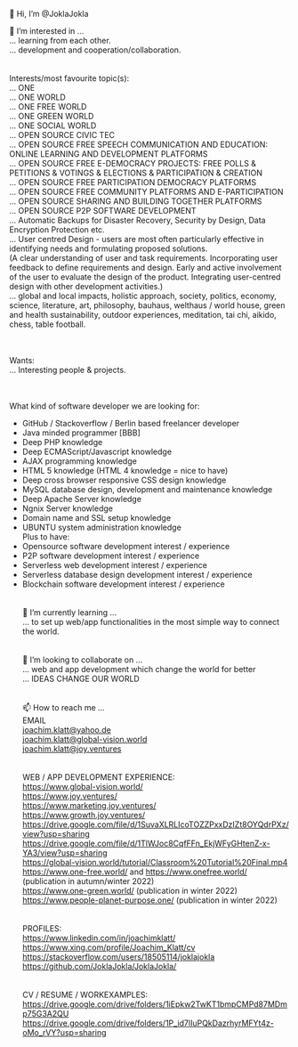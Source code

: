 👋 Hi, I’m @JoklaJokla<br>

👀 I’m interested in ...<br>
... learning from each other.<br>
... development and cooperation/collaboration.<br>
<br><br>
Interests/most favourite topic(s):<br>
... ONE<br>
... ONE WORLD<br>
... ONE FREE WORLD<br>
... ONE GREEN WORLD<br>
... ONE SOCIAL WORLD<br>
... OPEN SOURCE CIVIC TEC<br>
... OPEN SOURCE FREE SPEECH COMMUNICATION AND EDUCATION: ONLINE LEARNING AND DEVELOPMENT PLATFORMS<br>
... OPEN SOURCE FREE E-DEMOCRACY PROJECTS: FREE POLLS & PETITIONS & VOTINGS & ELECTIONS & PARTICIPATION & CREATION<br>
... OPEN SOURCE FREE PARTICIPATION DEMOCRACY PLATFORMS<br>
... OPEN SOURCE FREE COMMUNITY PLATFORMS AND E-PARTICIPATION<br>
... OPEN SOURCE SHARING AND BUILDING TOGETHER PLATFORMS<br>
... OPEN SOURCE P2P SOFTWARE DEVELOPMENT<br>
... Automatic Backups for Disaster Recovery, Security by Design, Data Encryption Protection etc.<br>
... User centred Design - users are most often particularly effective in identifying needs and formulating proposed solutions.<br>
(A clear understanding of user and task requirements. Incorporating user feedback to define requirements and design. Early and active involvement of the user to evaluate the design of the product. Integrating user-centred design with other development activities.)<br>
... global and local impacts, holistic approach, society, politics, economy, science, literature, art, philosophy, bauhaus, welthaus / world house, 
green and health sustainability, outdoor experiences, meditation, tai chi, aikido, chess, table football.<br>

<br><br>
Wants:<br>
... Interesting people & projects.<br>
<br><br>

What kind of software developer we are looking for:<br>
- GitHub / Stackoverflow / Berlin based freelancer developer<br>
- Java minded programmer [BBB]<br>
- Deep PHP knowledge<br>
- Deep ECMAScript/Javascript knowledge<br>
- AJAX programming knowledge<br>
- HTML 5 knowledge (HTML 4 knowledge = nice to have)<br>
- Deep cross browser responsive CSS design knowledge<br>
- MySQL database design, development and maintenance knowledge<br>
- Deep Apache Server knowledge<br>
- Ngnix Server knowledge<br>
- Domain name and SSL setup knowledge<br>
- UBUNTU system administration knowledge<br>
Plus to have:<br>
- Opensource software development interest / experience<br>
- P2P software development interest / experience<br>
- Serverless web development interest / experience<br>
- Serverless database design development interest / experience<br>
- Blockchain software development interest / experience<br>
<br><br>
🌱 I’m currently learning ...<br>
... to set up web/app functionalities in the most simple way to connect the world.<br>
<br><br>
💞️ I’m looking to collaborate on ...<br>
... web and app development which change the world for better<br>
... IDEAS CHANGE OUR WORLD<br>
<br><br>
📫 How to reach me ...<br>
EMAIL<br>
joachim.klatt@yahoo.de<br>
joachim.klatt@global-vision.world<br>
joachim.klatt@joy.ventures<br>
<br><br>
WEB / APP DEVELOPMENT EXPERIENCE:<br>
https://www.global-vision.world/<br>
https://www.joy.ventures/<br>
https://www.marketing.joy.ventures/<br>
https://www.growth.joy.ventures/<br>
https://drive.google.com/file/d/1SuvaXLRLIcoTOZZPxxDzIZt8OYQdrPXz/view?usp=sharing<br>
https://drive.google.com/file/d/1TlWJoc8CqfFFn_EkjWFyGHtenZ-x-YA3/view?usp=sharing<br>
https://global-vision.world/tutorial/Classroom%20Tutorial%20Final.mp4<br>
https://www.one-free.world/ and  https://www.onefree.world/ (publication in autumn/winter 2022)<br>
https://www.one-green.world/ (publication in winter 2022)<br>
https://www.people-planet-purpose.one/ (publication in winter 2022)<br>
<br><br>
PROFILES:<br>
https://www.linkedin.com/in/joachimklatt/<br>
https://www.xing.com/profile/Joachim_Klatt/cv<br>
https://stackoverflow.com/users/18505114/joklajokla<br>
https://github.com/JoklaJokla/JoklaJokla/<br>
<br><br>
CV / RESUME / WORKEXAMPLES:<br>
https://drive.google.com/drive/folders/1iEpkw2TwKT1bmpCMPd87MDmp75G3A2QU<br>
https://drive.google.com/drive/folders/1P_id7lIuPQkDazrhyrMFYt4z-oMo_rVY?usp=sharing
<br><br>

